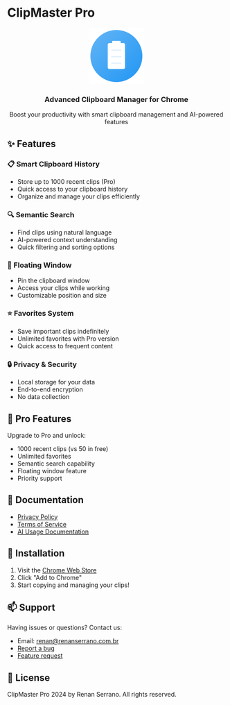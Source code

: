 # ClipMaster Pro

<div align="center">
  <img src="icons/icon128.png" alt="ClipMaster Pro Logo" width="128" height="128">
  <h3>Advanced Clipboard Manager for Chrome</h3>
  <p>Boost your productivity with smart clipboard management and AI-powered features</p>
</div>

## ✨ Features

### 📋 Smart Clipboard History
- Store up to 1000 recent clips (Pro)
- Quick access to your clipboard history
- Organize and manage your clips efficiently

### 🔍 Semantic Search
- Find clips using natural language
- AI-powered context understanding
- Quick filtering and sorting options

### 📌 Floating Window
- Pin the clipboard window
- Access your clips while working
- Customizable position and size

### ⭐ Favorites System
- Save important clips indefinitely
- Unlimited favorites with Pro version
- Quick access to frequent content

### 🔒 Privacy & Security
- Local storage for your data
- End-to-end encryption
- No data collection

## 💎 Pro Features

Upgrade to Pro and unlock:
- 1000 recent clips (vs 50 in free)
- Unlimited favorites
- Semantic search capability
- Floating window feature
- Priority support

## 📄 Documentation

- [Privacy Policy](https://github.com/renantrendt/clipmaster-pro/blob/main/PRIVACY_POLICY.md)
- [Terms of Service](https://github.com/renantrendt/clipmaster-pro/blob/main/TERMS_OF_SERVICE.md)
- [AI Usage Documentation](https://github.com/renantrendt/clipmaster-pro/blob/main/AI_USAGE.md)

## 🚀 Installation

1. Visit the [Chrome Web Store](https://chrome.google.com/webstore/detail/clipmaster-pro)
2. Click "Add to Chrome"
3. Start copying and managing your clips!

## 📫 Support

Having issues or questions? Contact us:
- Email: renan@renanserrano.com.br
- [Report a bug](https://github.com/renantrendt/clipmaster-pro/issues)
- [Feature request](https://github.com/renantrendt/clipmaster-pro/issues/new)

## 📝 License

ClipMaster Pro  2024 by Renan Serrano. All rights reserved.
